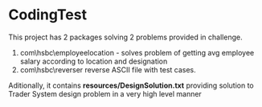 # CodingTest

This project has 2 packages solving 2 problems provided in challenge.

1. com\hsbc\employeelocation - solves problem of getting avg employee salary according to location and designation
2. com\hsbc\reverser  reverse ASCII file with test cases.

 Aditionally, it contains **resources/DesignSolution.txt** providing solution to Trader System design problem in a very high level manner

   
   
